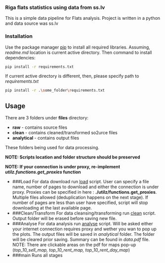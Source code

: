 ### Riga flats statistics using data from ss.lv
This is a simple data pipeline for Flats analysis.
Project is written in a python and data source was ss.lv

### Installation

Use the package manager [pip](https://pip.pypa.io/en/stable/) to install 
all required libraries. Assuming, *readme.md* location is
current active directory. Then command to install dependencies:

```bash
pip install -r requirements.txt
```

If current active directory is different, then, please specify
path to *requirements.txt*

```bash
pip install -r .\some_folder\requirements.txt
```

## Usage
There are 3 folders under **files** directory:
* **raw** - contains source files
* **clean** - contains cleaned/transformed so2urce files
* **analytical** - contains output files

These folders being used for data processing.

**NOTE: Scripts location and folder structure should be preserved** 

**NOTE: If your connection is under proxy, re-implement *utilz.functions.get_proxies* function** 

* ###Load
  For data download run [load](stages/load_ss_lv.py) script.
  User can specify a file name, number of pages to download and either the connection is under proxy.
  Proxies can be specified in here : **./utilz/functions.get_proxies**. Multiple
  files allowed (deduplication happens on the next stage). If number of pages are less than user have specified, script will stop 
  downloading at the last available page.
* ###Clean/Transform
  For data cleansing/transforming run [clean](stages/clean_data.py) script.
  Output folder will be erased before saving new file.
* ###Analyse
  For data analysis run [analyse](stages/analyse_data.py) script. Will be asked either your internet 
  connection requires proxy and wether you wan to pop up the plots. The output files will be
  saved in *analytical* folder. The folder will be cleared prior saving. Summary can be found in 
  *data.pdf* file. NOTE: There are clickable areas on the pdf for maps pop-up (*top_10_sell_map, top_10_rent_map, top_10_rent_day_map*)
* ###main
  Runs all stages